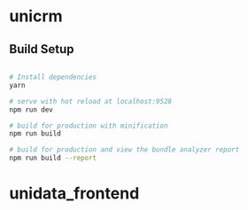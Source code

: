 # unicrm

## Build Setup

``` bash

# Install dependencies
yarn

# serve with hot reload at localhost:9528
npm run dev

# build for production with minification
npm run build

# build for production and view the bundle analyzer report
npm run build --report
```
# unidata_frontend
